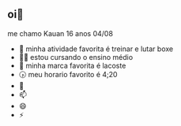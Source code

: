 ## oi👋


me chamo Kauan 
16 anos 
04/08

- 🥊 minha atividade favorita é treinar e lutar boxe
- 🧑‍🎨 estou cursando o ensino médio 
- 🐊 minha marca favorita é lacoste 
- 🕟 meu horario favorito é 4;20
- 💬 
- 📫 
- 😄 
- ⚡ 

